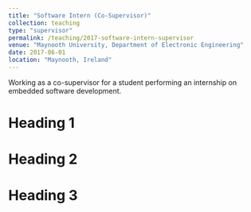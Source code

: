 ```yaml
---
title: "Software Intern (Co-Supervisor)"
collection: teaching
type: "supervisor"
permalink: /teaching/2017-software-intern-supervisor
venue: "Maynooth University, Department of Electronic Engineering"
date: 2017-06-01
location: "Maynooth, Ireland"
---
```


Working as a co-supervisor for a student performing an internship on embedded software development.

Heading 1
======

Heading 2
======

Heading 3
======
